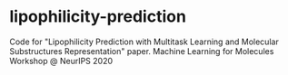 # lipophilicity-prediction
Code for "Lipophilicity Prediction with Multitask Learning and Molecular Substructures Representation" paper. Machine Learning for Molecules Workshop @ NeurIPS 2020
